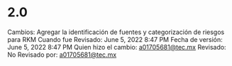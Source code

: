 # 2.0

Cambios: Agregar la identificación de fuentes y categorización de riesgos para RKM
Cuando fue Revisado: June 5, 2022 8:47 PM
Fecha de  versión: June 5, 2022 8:47 PM
Quien hizo el cambio: a01705681@tec.mx
Revisado: No
Revisado por: a01705681@tec.mx